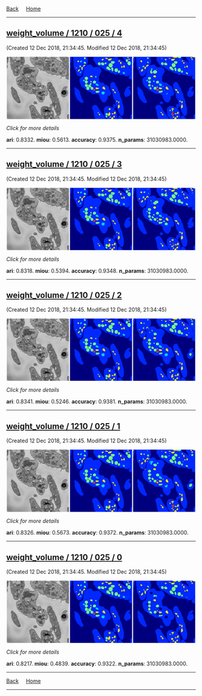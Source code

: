 
[Back](..)&nbsp;&nbsp;&nbsp;&nbsp;&nbsp;[Home](leapmanlab.github.io/snapshots)

---

<div class="thumbnail"><a href="4"><h2>weight_volume / 1210 / 025 / 4</h2></a><p>(Created 12 Dec 2018, 21:34:45. Modified 12 Dec 2018, 21:34:45)
</p><a href="4"><img src="4/media/summary.png" align="center"></a><p>
<i>Click for more details</i>
</p></div>

**ari**: 0.8332. **miou**: 0.5613. **accuracy**: 0.9375. **n_params**: 31030983.0000. 

---

<div class="thumbnail"><a href="3"><h2>weight_volume / 1210 / 025 / 3</h2></a><p>(Created 12 Dec 2018, 21:34:45. Modified 12 Dec 2018, 21:34:45)
</p><a href="3"><img src="3/media/summary.png" align="center"></a><p>
<i>Click for more details</i>
</p></div>

**ari**: 0.8318. **miou**: 0.5394. **accuracy**: 0.9348. **n_params**: 31030983.0000. 

---

<div class="thumbnail"><a href="2"><h2>weight_volume / 1210 / 025 / 2</h2></a><p>(Created 12 Dec 2018, 21:34:45. Modified 12 Dec 2018, 21:34:45)
</p><a href="2"><img src="2/media/summary.png" align="center"></a><p>
<i>Click for more details</i>
</p></div>

**ari**: 0.8341. **miou**: 0.5246. **accuracy**: 0.9381. **n_params**: 31030983.0000. 

---

<div class="thumbnail"><a href="1"><h2>weight_volume / 1210 / 025 / 1</h2></a><p>(Created 12 Dec 2018, 21:34:45. Modified 12 Dec 2018, 21:34:45)
</p><a href="1"><img src="1/media/summary.png" align="center"></a><p>
<i>Click for more details</i>
</p></div>

**ari**: 0.8326. **miou**: 0.5673. **accuracy**: 0.9372. **n_params**: 31030983.0000. 

---

<div class="thumbnail"><a href="0"><h2>weight_volume / 1210 / 025 / 0</h2></a><p>(Created 12 Dec 2018, 21:34:45. Modified 12 Dec 2018, 21:34:45)
</p><a href="0"><img src="0/media/summary.png" align="center"></a><p>
<i>Click for more details</i>
</p></div>

**ari**: 0.8217. **miou**: 0.4839. **accuracy**: 0.9322. **n_params**: 31030983.0000. 

---

[Back](..)&nbsp;&nbsp;&nbsp;&nbsp;&nbsp;[Home](leapmanlab.github.io/snapshots)

---